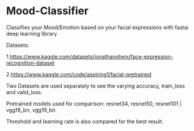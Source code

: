 # Mood-Classifier

Classifies your Mood/Emotion based on your facial expressions with fastai deep learning library

Datasets:

1.https://www.kaggle.com/datasets/jonathanoheix/face-expression-recognition-dataset

2.https://www.kaggle.com/code/aspiring1/facial-pretrained

Two Datasets are used separately to see the varying accuracy, train_loss and valid_loss.

Pretrained models used for comparison: resnet34, resnet50, resnet101 | vgg16_bn, vgg19_bn

Threshold and learning rate is also compared for the best result.
